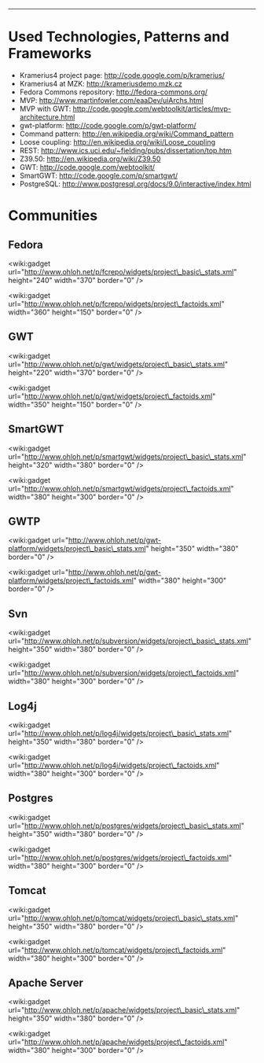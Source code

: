 



---


# Used Technologies, Patterns and Frameworks #

  * Kramerius4 project page: http://code.google.com/p/kramerius/
  * Kramerius4 at MZK: http://krameriusdemo.mzk.cz
  * Fedora Commons repository: http://fedora-commons.org/
  * MVP: http://www.martinfowler.com/eaaDev/uiArchs.html
  * MVP with GWT: http://code.google.com/webtoolkit/articles/mvp-architecture.html
  * gwt-platform: http://code.google.com/p/gwt-platform/
  * Command pattern: http://en.wikipedia.org/wiki/Command_pattern
  * Loose coupling: http://en.wikipedia.org/wiki/Loose_coupling
  * REST: http://www.ics.uci.edu/~fielding/pubs/dissertation/top.htm
  * Z39.50: http://en.wikipedia.org/wiki/Z39.50
  * GWT: http://code.google.com/webtoolkit/
  * SmartGWT: http://code.google.com/p/smartgwt/
  * PostgreSQL: http://www.postgresql.org/docs/9.0/interactive/index.html

# Communities #

## Fedora ##
&lt;wiki:gadget url="http://www.ohloh.net/p/fcrepo/widgets/project\_basic\_stats.xml" height="240" width="370" border="0" /&gt;

&lt;wiki:gadget url="http://www.ohloh.net/p/fcrepo/widgets/project\_factoids.xml" width="360" height="150" border="0" /&gt;

## GWT ##
&lt;wiki:gadget url="http://www.ohloh.net/p/gwt/widgets/project\_basic\_stats.xml" height="220" width="370" border="0" /&gt;

&lt;wiki:gadget url="http://www.ohloh.net/p/gwt/widgets/project\_factoids.xml" width="350" height="150" border="0" /&gt;

## SmartGWT ##
&lt;wiki:gadget url="http://www.ohloh.net/p/smartgwt/widgets/project\_basic\_stats.xml" height="320" width="380" border="0" /&gt;

&lt;wiki:gadget url="http://www.ohloh.net/p/smartgwt/widgets/project\_factoids.xml" width="380" height="300" border="0" /&gt;

## GWTP ##
&lt;wiki:gadget url="http://www.ohloh.net/p/gwt-platform/widgets/project\_basic\_stats.xml" height="350" width="380" border="0" /&gt;

&lt;wiki:gadget url="http://www.ohloh.net/p/gwt-platform/widgets/project\_factoids.xml" width="380" height="300" border="0" /&gt;

## Svn ##
&lt;wiki:gadget url="http://www.ohloh.net/p/subversion/widgets/project\_basic\_stats.xml" height="350" width="380" border="0" /&gt;

&lt;wiki:gadget url="http://www.ohloh.net/p/subversion/widgets/project\_factoids.xml" width="380" height="300" border="0" /&gt;


## Log4j ##
&lt;wiki:gadget url="http://www.ohloh.net/p/log4j/widgets/project\_basic\_stats.xml" height="350" width="380" border="0" /&gt;

&lt;wiki:gadget url="http://www.ohloh.net/p/log4j/widgets/project\_factoids.xml" width="380" height="300" border="0" /&gt;

## Postgres ##
&lt;wiki:gadget url="http://www.ohloh.net/p/postgres/widgets/project\_basic\_stats.xml" height="350" width="380" border="0" /&gt;

&lt;wiki:gadget url="http://www.ohloh.net/p/postgres/widgets/project\_factoids.xml" width="380" height="300" border="0" /&gt;

## Tomcat ##
&lt;wiki:gadget url="http://www.ohloh.net/p/tomcat/widgets/project\_basic\_stats.xml" height="350" width="380" border="0" /&gt;

&lt;wiki:gadget url="http://www.ohloh.net/p/tomcat/widgets/project\_factoids.xml" width="380" height="300" border="0" /&gt;

## Apache Server ##
&lt;wiki:gadget url="http://www.ohloh.net/p/apache/widgets/project\_basic\_stats.xml" height="350" width="380" border="0" /&gt;

&lt;wiki:gadget url="http://www.ohloh.net/p/apache/widgets/project\_factoids.xml" width="380" height="300" border="0" /&gt;

